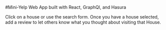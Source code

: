 #Mini-Yelp Web App built with React, GraphQl, and Hasura

Click on a house or use the search form. Once you have a house selected, add a review to let others know 
what you thought about visiting that House.
